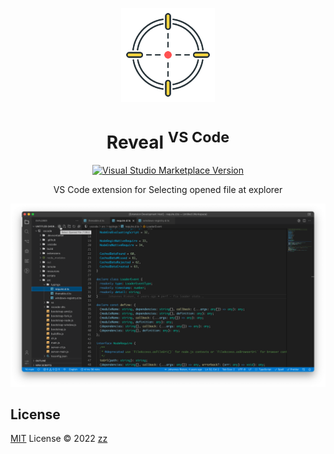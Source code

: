<p align="center">
<img src="https://raw.githubusercontent.com/holazz/vscode-reveal/main/res/icon.png" height="150">
</p>

<h1 align="center">Reveal <sup>VS Code</sup></h1>

<p align="center">
<a href="https://marketplace.visualstudio.com/items?itemName=holazz.vsc-reveal" target="__blank"><img src="https://img.shields.io/visual-studio-marketplace/v/holazz.vsc-reveal.svg?color=ff5252&amp;label=VS%20Code%20Marketplace&logo=visual-studio-code" alt="Visual Studio Marketplace Version" /></a>
</p>

<p align="center">
VS Code extension for Selecting opened file at explorer
</p>

![](/screenshots/preview.png)

## License

[MIT](./LICENSE) License © 2022 [zz](https://github.com/holazz)
